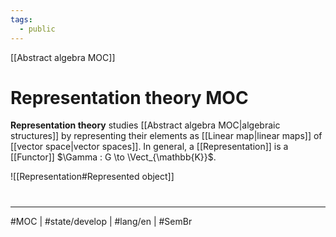 ```yaml
---
tags:
  - public
---
```

[[Abstract algebra MOC]]
# Representation theory MOC

**Representation theory** studies [[Abstract algebra MOC|algebraic structures]] by representing their elements as [[Linear map|linear maps]] of [[vector space|vector spaces]].
In general, a [[Representation]] is a [[Functor]] $\Gamma : G \to \Vect_{\mathbb{K}}$.

![[Representation#Represented object]]

#
---
#MOC | #state/develop | #lang/en | #SemBr 